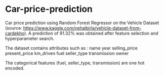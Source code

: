 # Car-price-prediction

Car price prediction using Random Forest Regressor on the Vehicle Dataset (source: https://www.kaggle.com/nehalbirla/vehicle-dataset-from-cardekho). 
A prediction of 91.32% was obtained after feature selection and hyperparameter search. 

The dataset contains attributes such as :
    name
    year
    selling_price
    present_price
    km_driven
    fuel
    seller_type
    transmission
    owner

The categorical features (fuel, seller_type, transmission) are one hot encoded. 
